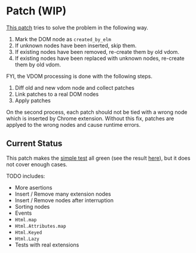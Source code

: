 # Patch (WIP)

[This patch](./VirtualDom.patch) tries to solve the problem in the following way.

1. Mark the DOM node as `created_by_elm`
2. If unknown nodes have been inserted, skip them.
3. If existing nodes have been removed, re-create them by old vdom.
4. If existing nodes have been replaced with unknown nodes, re-create them by old vdom.

FYI, the VDOM processing is done with the following steps.

1. Diff old and new vdom node and collect patches
2. Link patches to a real DOM nodes
3. Apply patches

On the second process, each patch should not be tied with a wrong node which is inserted by Chrome extension.
Without this fix, patches are applyed to the wrong nodes and cause runtime errors.

## Current Status

This patch makes the [simple test](../test/test.js) all green (see the result [here](https://travis-ci.org/jinjor/elm-break-dom)), but it does not cover enough cases.

TODO includes:

- More asertions
- Insert / Remove many extension nodes
- Insert / Remove nodes after interruption
- Sorting nodes
- Events
- `Html.map`
- `Html.Attributes.map`
- `Html.Keyed`
- `Html.Lazy`
- Tests with real extensions
